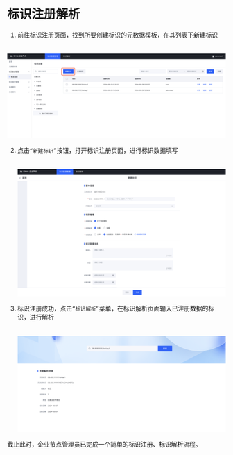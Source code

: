 # 标识注册解析

1. 前往标识注册页面，找到所要创建标识的元数据模板，在其列表下新建标识
<center><img src="./images/handle-resolve-1.png" style="margin-top: 20px"/></center>

2. 点击`“新建标识”`按钮，打开标识注册页面，进行标识数据填写
   <center><img src="./images/handle-resolve-2.png" style="margin-top: 20px"/></center>

3. 标识注册成功，点击`“标识解析”`菜单，在标识解析页面输入已注册数据的标识，进行解析
   <center><img src="./images/handle-resolve-3.png" style="margin-top: 20px"/></center>

截止此时，企业节点管理员已完成一个简单的标识注册、标识解析流程。

